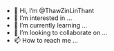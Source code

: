 - 👋 Hi, I’m @ThawZinLinThant
- 👀 I’m interested in ...
- 🌱 I’m currently learning ...
- 💞️ I’m looking to collaborate on ...
- 📫 How to reach me ...

<!---
ThawZinLinThant/ThawZinLinThant is a ✨ special ✨ repository because its `README.md` (this file) appears on your GitHub profile.
You can click the Preview link to take a look at your changes.
--->
